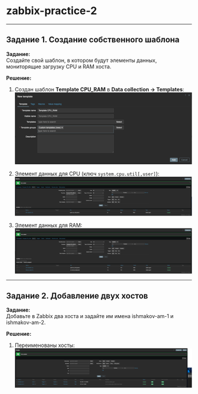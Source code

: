 # zabbix-practice-2

---

## Задание 1. Создание собственного шаблона

**Задание:**  
Создайте свой шаблон, в котором будут элементы данных, мониторящие загрузку CPU и RAM хоста.

**Решение:**

1. Создан шаблон **Template CPU_RAM** в **Data collection → Templates**:  
   ![Template CPU_RAM](screenshots/template-cpu-ram.png)

2. Элемент данных для CPU (ключ `system.cpu.util[,user]`):
   ![Item CPU](screenshots/item-cpu.png)

3. Элемент данных для RAM:
   ![Item RAM](screenshots/item-ram.png)

---

## Задание 2. Добавление двух хостов

**Задание:**  
Добавьте в Zabbix два хоста и задайте им имена ishmakov-am-1 и ishmakov-am-2.

**Решение:**
1. Переименованы хосты:
   ![Hosts Names](screenshots/hosts-names.png)

